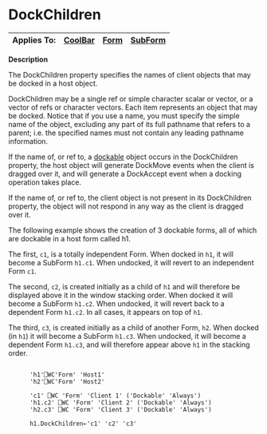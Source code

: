 




<h1 class="heading"><span class="name">DockChildren</span></h1>

| Applies To: | [CoolBar](../a-z/coolbar.md) | [Form](../a-z/form.md) | [SubForm](../a-z/subform.md) |
| --- | --- | --- | ---  |


**Description**


The DockChildren property specifies the names of client objects that may be docked in a host object.



DockChildren may be a single ref or simple character scalar or vector, or a vector of refs or character vectors. Each item represents an object that may be docked. Notice that if you use a name, you must specify the simple name of the object, excluding any part of its full pathname that refers to a parent; i.e. the specified names must not contain any leading pathname information.


If the name of, or ref to, a [dockable](../a-z/dockable.md) object occurs in the DockChildren property, the host object will generate DockMove events when the client is dragged over it, and will generate a DockAccept event when a docking operation takes place.


If the name of, or ref to, the client object is not present in its DockChildren property, the object will not respond in any way as the client is dragged over it.


The following example shows the creation of 3 dockable forms, all of which are dockable in a host form called h1.


The first, `c1`, is a totally independent Form. When docked in `h1`, it will become a SubForm `h1.c1`. When undocked, it will revert to an independent Form `c1`.


The second, `c2`, is created initially as a child of `h1` and will therefore be displayed above it in the window stacking order. When docked it will become a SubForm `h1.c2`. When undocked, it will revert back to a dependent Form `h1.c2`. In all cases, it appears on top of `h1`.


The third, `c3`, is created initially as a child of another Form, `h2`. When docked (in `h1`) it will become a SubForm `h1.c3`. When undocked, it will become a dependent Form `h1.c3`, and will therefore appear above `h1` in the stacking order.
```apl

      'h1'⎕WC'Form' 'Host1' 
      'h2'⎕WC'Form' 'Host2' 
			
      'c1' ⎕WC 'Form' 'Client 1' ('Dockable' 'Always')
      'h1.c2' ⎕WC 'Form' 'Client 2' ('Dockable' 'Always')
      'h2.c3' ⎕WC 'Form' 'Client 3' ('Dockable' 'Always')

      h1.DockChildren←'c1' 'c2' 'c3'
```


